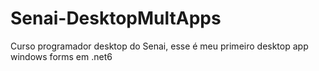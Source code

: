 # Senai-DesktopMultApps
Curso programador desktop do Senai, esse é meu primeiro desktop app windows forms em .net6
